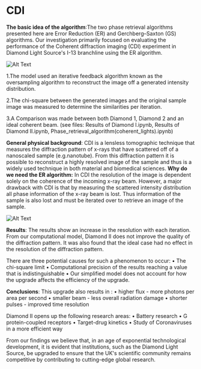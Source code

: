 # CDI
**The basic idea of the algorithm**:The two phase retrieval algorithms presented here are Error Reduction (ER) and Gerchberg–Saxton (GS) algorithms. Our investigation primarily focused on evaluating the performance of the Coherent diffraction imaging (CDI) experiment in Diamond Light Source's I-13 branchline using the ER algorithm.

![Alt Text](https://github.com/JialunSimonLiu/Coherent-Diffraction-Imaging/blob/main/pictures/Error%20reduction%20algorithm.png)

1.The model used an iterative feedback algorithm known as the oversampling algorithm to reconstruct the image off a generated intensity distribution.

2.The chi-square between the generated images and the original sample image was measured to determine the similarities per iteration.

3.A Comparison was made between both Diamond 1, Diamond 2 and an ideal coherent beam. (see files: Results of Diamond I.ipynb, Results of Diamond II.ipynb, Phase_retrieval_algorithm(coherent_lights).ipynb)

**General physical background**:
CDI is a lensless tomographic technique that measures the diffraction pattern of x-rays that have scattered off of a nanoscaled sample (e.g.nanotube). From this diffraction pattern it is possible to reconstruct a highly resolved image of the sample and thus is a widely used technique in both material and biomedical sciences. **Why do we need the ER algorithm:** In CDI the resolution of the image is dependent solely on the coherence of the incoming x-ray beam. However, a major drawback with CDI is that by measuring the scattered intensity distribution all phase information of the x-ray beam is lost. Thus information of the sample is also lost and must be iterated over to retrieve an image of the sample.

![Alt Text](https://github.com/JialunSimonLiu/Coherent-Diffraction-Imaging/blob/main/pictures/Coherant%20diffraction.png)

**Results**:
The results show an increase in the resolution with each iteration. From our computational model, Diamond II does not improve the quality of the diffraction pattern. It was also found that the ideal case had no effect in the resolution of the diffraction pattern.

There are three potential causes for such a phenomenon to occur: • The chi-square limit • Computational precision of the results reaching a value that is indistinguishable • Our simplified model does not account for how the upgrade affects the efficiency of the upgrade.

**Conclusions**:
This upgrade also results in :
• higher flux - more photons per area per second
• smaller beam - less overall radiation damage
• shorter pulses - improved time resolution

Diamond II opens up the following research areas:
• Battery research
• G protein-coupled receptors
• Target-drug kinetics
• Study of Coronaviruses in a more efficient way

From our findings we believe that, in an age of exponential technological development, it is evident that institutions, such as the Diamond Light Source, be upgraded to ensure that the UK's scientific community remains competitive by contributing to cutting-edge global research.


